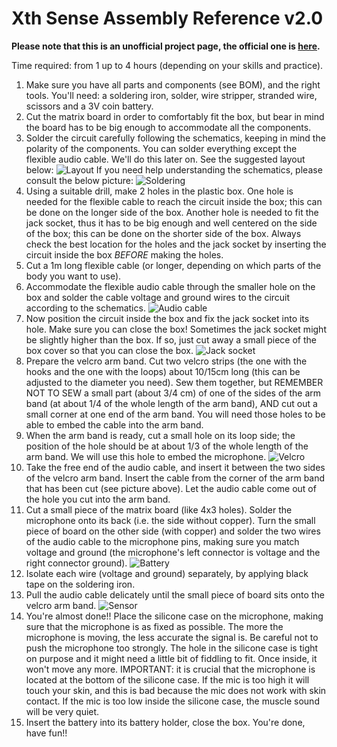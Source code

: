# Xth Sense Assembly Reference v2.0
**Please note that this is an unofficial project page, the official one is [here](http://res.marcodonnarumma.com/projects/xth-sense/).**

Time required: from 1 up to 4 hours (depending on your skills and practice).

1. Make sure you have all parts and components (see BOM), and the right tools.
You'll need: a soldering iron, solder, wire stripper, stranded wire, scissors and a 3V coin battery.
2. Cut the matrix board in order to comfortably fit the box, but bear in mind the board has to be
big enough to accommodate all the components.
3. Solder the circuit carefully following the schematics, keeping in mind the polarity of the
components. You can solder everything except the flexible audio cable. We'll do this later on.
See the suggested layout below:
![Layout](https://aknuds1.github.io/xthsense/images/xthsense-layout.png)
If you need help understanding the schematics, please consult the below picture:
![Soldering](https://aknuds1.github.io/xthsense/images/xthsense-soldered.png)
5. Using a suitable drill, make 2 holes in the plastic box. One hole is needed for the flexible
cable to reach the circuit inside the box; this can be done on the longer side of the box.
Another hole is needed to fit the jack socket, thus it has to be big enough and well centered on the side of the box; this can be done on the shorter side of the box. Always check the best location
for the holes and the jack socket by inserting the circuit inside the box *BEFORE* making the holes.
6. Cut a 1m long flexible cable (or longer, depending on which parts of the body you want to use).
7. Accommodate the flexible audio cable through the smaller hole on the box and solder the cable
voltage and ground wires to the circuit according to the schematics.
![Audio cable](https://aknuds1.github.io/xthsense/images/xthsense-audiocable.png)
8. Now position the circuit inside the box and fix the jack socket into its hole.
Make sure you can close the box! Sometimes the jack socket might be slightly higher than the box.
If so, just cut away a small piece of the box cover so that you can close the box.
![Jack socket](https://aknuds1.github.io/xthsense/images/xthsense-jacksocket.png)
9. Prepare the velcro arm band. Cut two velcro strips (the one with the hooks and the one with the
loops) about 10/15cm long (this can be adjusted to the diameter you need). Sew them together,
but REMEMBER NOT TO SEW a small part (about 3/4 cm) of one of the sides of the arm band (at
about 1/4 of the whole length of the arm band), AND cut out a small corner at one end of the
arm band. You will need those holes to be able to embed the cable into the arm band.
10. When the arm band is ready, cut a small hole on its loop side; the position of the hole should
be at about 1/3 of the whole length of the arm band. We will use this hole to embed the microphone.
![Velcro](https://aknuds1.github.io/xthsense/images/xthsense-velcro.png)
11. Take the free end of the audio cable, and insert it between the two sides of the velcro arm
band. Insert the cable from the corner of the arm band that has been cut (see picture above).
Let the audio cable come out of the hole you cut into the arm band.
12. Cut a small piece of the matrix board (like 4x3 holes). Solder the microphone onto its back
(i.e. the side without copper). Turn the small piece of board on the other side (with copper)
and solder the two wires of the audio cable to the microphone pins, making sure you match voltage
and ground (the microphone's left connector is voltage and the right connector ground).
![Battery](https://aknuds1.github.io/xthsense/images/xthsense-battery.png)
13. Isolate each wire (voltage and ground) separately, by applying black tape on the soldering iron.
14. Pull the audio cable delicately until the small piece of board sits onto the velcro arm band.
![Sensor](https://aknuds1.github.io/xthsense/images/xthsense-sensor.png)
15. You're almost done!! Place the silicone case on the microphone, making sure that the microphone
is as fixed as possible. The more the microphone is moving, the less accurate the signal is.
Be careful not to push the microphone too strongly. The hole in the silicone case is tight on
purpose and it might need a little bit of fiddling to fit. Once inside, it won't move any more.
IMPORTANT: it is crucial that the microphone is located at the bottom of the silicone case.
If the mic is too high it will touch your skin, and this is bad because the mic does not work with
skin contact. If the mic is too low inside the silicone case, the muscle sound will be very quiet.
16. Insert the battery into its battery holder, close the box. You're done, have fun!!
